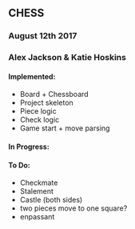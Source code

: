## CHESS 

### August 12th 2017
### Alex Jackson & Katie Hoskins

#### Implemented:
* Board + Chessboard
* Project skeleton
* Piece logic
* Check logic
* Game start + move parsing

#### In Progress:

#### To Do:
* Checkmate
* Stalement
* Castle (both sides)
* two pieces move to one square?
* enpassant 
